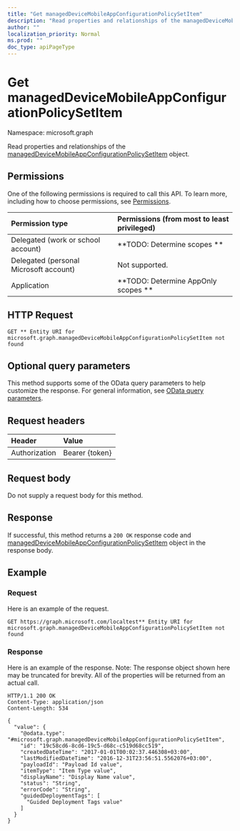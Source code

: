 ```yaml
---
title: "Get managedDeviceMobileAppConfigurationPolicySetItem"
description: "Read properties and relationships of the managedDeviceMobileAppConfigurationPolicySetItem object."
author: ""
localization_priority: Normal
ms.prod: ""
doc_type: apiPageType
---
```


# Get managedDeviceMobileAppConfigurationPolicySetItem

Namespace: microsoft.graph

Read properties and relationships of the [managedDeviceMobileAppConfigurationPolicySetItem](../resources/manageddevicemobileappconfigurationpolicysetitem.md) object.

## Permissions
One of the following permissions is required to call this API. To learn more, including how to choose permissions, see [Permissions](/concepts/permissions-reference.md).

|Permission type|Permissions (from most to least privileged)|
|:---|:---|
|Delegated (work or school account)|**TODO: Determine scopes **|
|Delegated (personal Microsoft account)|Not supported.|
|Application|**TODO: Determine AppOnly scopes **|

## HTTP Request
<!-- {
  "blockType": "ignored"
}
-->
``` http
GET ** Entity URI for microsoft.graph.managedDeviceMobileAppConfigurationPolicySetItem not found
```

## Optional query parameters
This method supports some of the OData query parameters to help customize the response. For general information, see [OData query parameters](/graph/query-parameters).

## Request headers
|Header|Value|
|:---|:---|
|Authorization|Bearer {token}|

## Request body
Do not supply a request body for this method.

## Response
If successful, this method returns a `200 OK` response code and [managedDeviceMobileAppConfigurationPolicySetItem](../resources/manageddevicemobileappconfigurationpolicysetitem.md) object in the response body.

## Example

### Request
Here is an example of the request.
<!-- {
  "blockType": "request",
  "name": "get_manageddevicemobileappconfigurationpolicysetitem"
}
-->
``` http
GET https://graph.microsoft.com/localtest** Entity URI for microsoft.graph.managedDeviceMobileAppConfigurationPolicySetItem not found
```

### Response
Here is an example of the response. Note: The response object shown here may be truncated for brevity. All of the properties will be returned from an actual call.
<!-- {
  "blockType": "response",
  "truncated": true,
  "@odata.type": "microsoft.graph.managedDeviceMobileAppConfigurationPolicySetItem"
}
-->
``` http
HTTP/1.1 200 OK
Content-Type: application/json
Content-Length: 534

{
  "value": {
    "@odata.type": "#microsoft.graph.managedDeviceMobileAppConfigurationPolicySetItem",
    "id": "19c58cd6-8cd6-19c5-d68c-c519d68cc519",
    "createdDateTime": "2017-01-01T00:02:37.446308+03:00",
    "lastModifiedDateTime": "2016-12-31T23:56:51.5562076+03:00",
    "payloadId": "Payload Id value",
    "itemType": "Item Type value",
    "displayName": "Display Name value",
    "status": "String",
    "errorCode": "String",
    "guidedDeploymentTags": [
      "Guided Deployment Tags value"
    ]
  }
}
```

